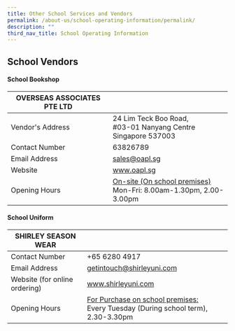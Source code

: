 ```yaml
---
title: Other School Services and Vendors
permalink: /about-us/school-operating-information/permalink/
description: ""
third_nav_title: School Operating Information
---
```

## **School Vendors**

#### **School Bookshop**<br>

| OVERSEAS ASSOCIATES PTE LTD |  | 
| -------- | -------- | 
| Vendor's Address    | 24 Lim Teck Boo Road, <br> #03-01 Nanyang Centre <br> Singapore 537003     | 
| Contact Number | 63826789 |
| Email Address | sales@oapl.sg |
| Website | www.oapl.sg |
| Opening Hours | <u>On-site (On school premises)</u><br> Mon-Fri: 8.00am-1.30pm, 2.00-3.00pm | 


#### **School Uniform**<br>

| SHIRLEY SEASON WEAR |  | 
| -------- | -------- | 
| Contact Number | +65 6280 4917 |
| Email Address | getintouch@shirleyuni.com |
| Website (for online ordering) | www.shirleyuni.com |
| Opening Hours | <u>For Purchase on school premises:</u><br>  Every Tuesday (During school term), 2.30-3.30pm |